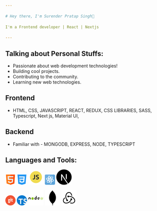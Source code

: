 ```yaml
---

# Hey there, I'm Surender Pratap Singh👋

I'm a Frontend developer | React | Nextjs

---
```


## Talking about Personal Stuffs:
- Passionate about web development technologies!
- Building cool projects.
- Contributing to the community.
- Learning new web technologies.

## Frontend
- HTML, CSS, JAVASCRIPT, REACT, REDUX, CSS LIBRARIES, SASS, Typescript, Next js, Material UI,

## Backend
- Familiar with - MONGODB, EXPRESS, NODE, TYPESCRIPT

## Languages and Tools:
![html](./html.png)      ![css](./css-3.png)         ![javascript](./js.png)      ![react js](./physics.png)      ![Next js](./next.png)

![git](./git.png)      ![typescript](./typescript.png)     ![node js](./node.png)     ![mongo db](./md.png)         ![redux](./redux.png)

 

  

   

   

